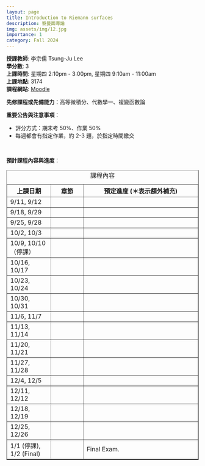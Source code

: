 ```yaml
---
layout: page
title: Introduction to Riemann surfaces
description: 黎曼面導論
img: assets/img/12.jpg
importance: 1
category: Fall 2024
---
```


<p><b>授課教師</b>: 李宗儒 Tsung-Ju Lee
<br><b>學分數</b>: 3
<br><b>上課時間</b>: 星期四 2:10pm - 3:00pm, 星期四 9:10am - 11:00am
<br><b>上課地點</b>: 3174
<br><b>課程網站</b>: <a href="https://moodle.ncku.edu.tw/course/view.php?id=41951" target="_blank">Moodle</a>

<p><b>先修課程或先備能力</b>：高等微積分、代數學一、複變函數論</p>

<p><b>重要公告與注意事項</b>：
<ul>
<li>評分方式：期末考 50%、作業 50%</li>
<li>每週都會有指定作業，約 2-3 題，於指定時間繳交</li>
</ul>
</p>

<p>
<br>
</p>

<p><b>預計課程內容與進度</b>：
<table border="1">
  <caption style="caption-side:top"><center>課程內容</center></caption>
  <tr>
    <th style="width:23%"> 上課日期 </th>
    <th style="width:17%"> 章節 </th>
    <th style="width:60%"><center> 預定進度 (＊表示額外補充) </center></th>
  </tr>
  <tr>
    <td>9/11, 9/12</td> 
    <td></td>
    <td></td>
  </tr> 
  <tr>
    <td> 9/18, 9/29</td>
    <td> </td>
    <td> </td>
  </tr>
  <tr>
    <td> 9/25, 9/28</td>
    <td> </td>
    <td> </td>
  </tr>
  <tr>
    <td> 10/2, 10/3</td>
    <td> </td>
    <td> </td>
  </tr>
  <tr>
    <td> 10/9, 10/10（停課）</td>
    <td> </td>
    <td> </td>
  </tr>
  <tr>
    <td> 10/16, 10/17</td>
    <td> </td>
    <td> </td>
  </tr>
  <tr>
    <td> 10/23, 10/24</td>
    <td> </td>
    <td> </td>
  </tr>
  <tr>
    <td> 10/30, 10/31</td>
    <td> </td>
    <td> </td>
  </tr>
  <tr>
    <td> 11/6, 11/7 </td>
    <td> </td>
    <td> </td>
  </tr>
  <tr>
    <td> 11/13, 11/14 </td>
    <td> </td>
    <td> </td>
  </tr>
  <tr>
    <td> 11/20, 11/21 </td>
    <td> </td>
    <td> </td>
  </tr>
  <tr>
    <td> 11/27, 11/28 </td>
    <td> </td>
    <td> </td>
  </tr>
  <tr>
    <td> 12/4, 12/5 </td>
    <td> </td>
    <td> </td>
  </tr>
  <tr>
    <td> 12/11, 12/12 </td>
    <td> </td>
    <td> </td>
  </tr>
  <tr>
    <td> 12/18, 12/19 </td>
    <td> </td>
    <td> </td>
  </tr>
  <tr>
    <td> 12/25, 12/26 </td>
    <td> </td>
    <td> </td>
  </tr>
  <tr>
    <td> 1/1 (停課), <br> 1/2 (Final) </td>
    <td> </td>
    <td> Final Exam.</td>
  </tr>

</table>
</p>
